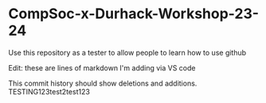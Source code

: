 # CompSoc-x-Durhack-Workshop-23-24
Use this repository as a tester to allow people to learn how to use github

Edit: these are lines of markdown I'm adding via VS code

This commit history should show deletions and additions.
TESTING123test2test123
